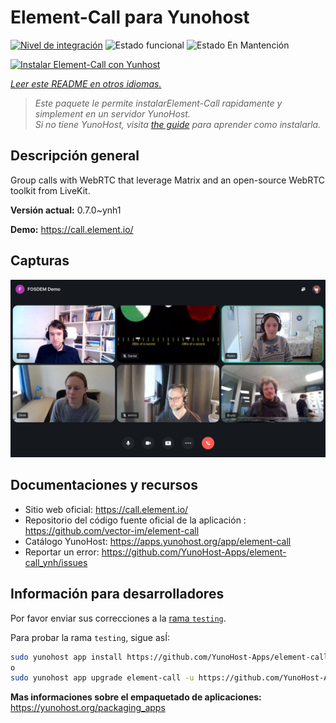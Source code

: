 <!--
Este archivo README esta generado automaticamente<https://github.com/YunoHost/apps/tree/master/tools/readme_generator>
No se debe editar a mano.
-->

# Element-Call para Yunohost

[![Nivel de integración](https://apps.yunohost.org/badge/integration/element-call)](https://ci-apps.yunohost.org/ci/apps/element-call/)
![Estado funcional](https://apps.yunohost.org/badge/state/element-call)
![Estado En Mantención](https://apps.yunohost.org/badge/maintained/element-call)

[![Instalar Element-Call con Yunhost](https://install-app.yunohost.org/install-with-yunohost.svg)](https://install-app.yunohost.org/?app=element-call)

*[Leer este README en otros idiomas.](./ALL_README.md)*

> *Este paquete le permite instalarElement-Call rapidamente y simplement en un servidor YunoHost.*  
> *Si no tiene YunoHost, visita [the guide](https://yunohost.org/install) para aprender como instalarla.*

## Descripción general

Group calls with WebRTC that leverage Matrix and an open-source WebRTC toolkit from LiveKit.


**Versión actual:** 0.7.0~ynh1

**Demo:** <https://call.element.io/>

## Capturas

![Captura de Element-Call](./doc/screenshots/screenshot.jpg)

## Documentaciones y recursos

- Sitio web oficial: <https://call.element.io/>
- Repositorio del código fuente oficial de la aplicación : <https://github.com/vector-im/element-call>
- Catálogo YunoHost: <https://apps.yunohost.org/app/element-call>
- Reportar un error: <https://github.com/YunoHost-Apps/element-call_ynh/issues>

## Información para desarrolladores

Por favor enviar sus correcciones a la [rama `testing`](https://github.com/YunoHost-Apps/element-call_ynh/tree/testing).

Para probar la rama `testing`, sigue asÍ:

```bash
sudo yunohost app install https://github.com/YunoHost-Apps/element-call_ynh/tree/testing --debug
o
sudo yunohost app upgrade element-call -u https://github.com/YunoHost-Apps/element-call_ynh/tree/testing --debug
```

**Mas informaciones sobre el empaquetado de aplicaciones:** <https://yunohost.org/packaging_apps>
